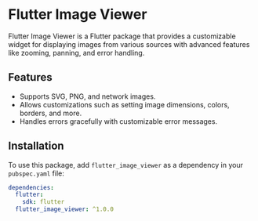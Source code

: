 # Flutter Image Viewer

Flutter Image Viewer is a Flutter package that provides a customizable widget for displaying images from various sources with advanced features like zooming, panning, and error handling.

## Features
- Supports SVG, PNG, and network images.
- Allows customizations such as setting image dimensions, colors, borders, and more.
- Handles errors gracefully with customizable error messages.

## Installation
To use this package, add `flutter_image_viewer` as a dependency in your `pubspec.yaml` file:

```yaml
dependencies:
  flutter:
    sdk: flutter
  flutter_image_viewer: ^1.0.0
